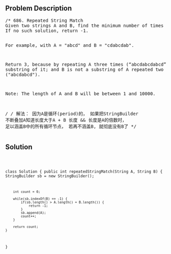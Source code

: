 <!--
<style>
  body { font-family: Arial, sans-serif; }
  .container { max-width: 100%; margin: auto; padding: 10px; }
  .comment-block { background-color: #f9f9f9; padding: 10px; border-left: 5px solid #ccc; max-width: 400px; margin: 20px auto; overflow-wrap: break-word; white-space: pre-wrap; }
  .code-block { background-color: #f4f4f4; padding: 10px; border: 1px solid #ddd; }
</style>
-->

<div class='container'>
<h2>Problem Description</h2>
<div class='comment-block'>
<pre>
/* 686. Repeated String Match
Given two strings A and B, find the minimum number of times A has to be repeated such that B is a substring of it. 
If no such solution, return -1.

For example, with A = "abcd" and B = "cdabcdab".

Return 3, because by repeating A three times (“abcdabcdabcd”), B is a substring of it; 
and B is not a substring of A repeated two times ("abcdabcd").

Note:
The length of A and B will be between 1 and 10000.

*/
/* 
解法： 因为A是循环(period)的， 如果把StringBuilder 不断叠加A知道长度大于A + B 长度 && 长度是A的倍数时，
足以涵盖B中的所有循环节点， 若再不涵盖B, 就彻底没有B了
*/
</pre>
</div>

<h2>Solution</h2>
<div class='code-block'>
<pre><code class='language-java'>


class Solution {
    public int repeatedStringMatch(String A, String B) {
        StringBuilder sb = new StringBuilder();

        int count = 0;
        
        while(sb.indexOf(B) == -1) {
            if(sb.length() > A.length() + B.length()) {
                return -1;
            }
            sb.append(A);
            count++;
        }
        
        return count;
    }
}</code></pre>
</div>
</div>
